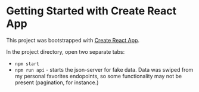 # Getting Started with Create React App

This project was bootstrapped with [Create React App](https://github.com/facebook/create-react-app).

In the project directory, open two separate tabs:

- `npm start`
- `npm run api` - starts the json-server for fake data. Data was swiped from my personal favorites endopoints, so some functionality may not be present (pagination, for instance.)
